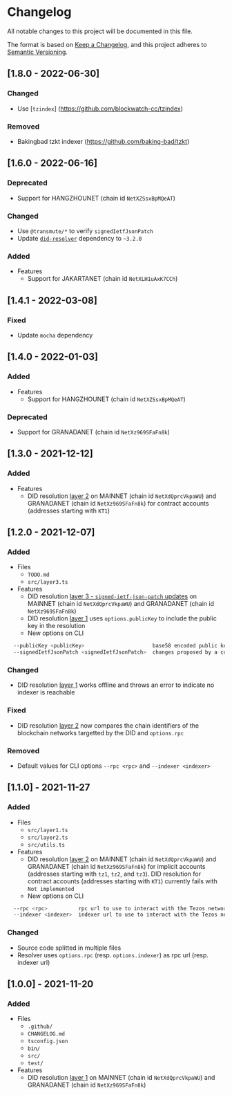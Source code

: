 # Changelog

All notable changes to this project will be documented in this file.

The format is based on [Keep a Changelog](https://keepachangelog.com/en/1.0.0/), and this project adheres to [Semantic Versioning](https://semver.org/spec/v2.0.0.html).

## [1.8.0 - 2022-06-30]

### Changed

- Use [`tzindex`] (https://github.com/blockwatch-cc/tzindex)

### Removed

- Bakingbad tzkt indexer (https://github.com/baking-bad/tzkt)

## [1.6.0 - 2022-06-16]

### Deprecated

- Support for HANGZHOUNET (chain id `NetXZSsxBpMQeAT`)

### Changed

- Use `@transmute/*` to verify `signedIetfJsonPatch`
- Update [`did-resolver`](https://www.npmjs.com/package/did-resolver) dependency to `~3.2.0`

### Added

- Features
  - Support for JAKARTANET (chain id `NetXLH1uAxK7CCh`)

## [1.4.1 - 2022-03-08]

### Fixed

- Update `mocha` dependency

## [1.4.0 - 2022-01-03]

### Added

- Features
  - Support for HANGZHOUNET (chain id `NetXZSsxBpMQeAT`)

### Deprecated

- Support for GRANADANET (chain id `NetXz969SFaFn8k`)

## [1.3.0 - 2021-12-12]

### Added

- Features
  - DID resolution [layer 2](https://did-tezos-draft.spruceid.com/#did-manager-smart-contract) on MAINNET (chain id `NetXdQprcVkpaWU`) and GRANADANET (chain id `NetXz969SFaFn8k`) for contract accounts (addresses starting with `KT1`)

## [1.2.0 - 2021-12-07]

### Added

- Files
  - `TODO.md`
  - `src/layer3.ts`
- Features
  - DID resolution [layer 3 - `signed-ietf-json-patch` updates](https://did-tezos-draft.spruceid.com/#signed-ietf-json-patch-updates) on MAINNET (chain id `NetXdQprcVkpaWU`) and GRANADANET (chain id `NetXz969SFaFn8k`)
  - DID resolution [layer 1](https://did-tezos-draft.spruceid.com/#implied-did-document) uses `options.publicKey` to include the public key in the resolution
  - New options on CLI

```sh
  --publicKey <publicKey>                      base58 encoded public key to use for authentication
  --signedIetfJsonPatch <signedIetfJsonPatch>  changes proposed by a controller in JWS format
```

### Changed

- DID resolution [layer 1](https://did-tezos-draft.spruceid.com/#implied-did-document) works offline and throws an error to indicate no indexer is reachable

### Fixed

- DID resolution [layer 2](https://did-tezos-draft.spruceid.com/#did-manager-smart-contract) now compares the chain identifiers of the blockchain networks targetted by the DID and `options.rpc`

### Removed

- Default values for CLI options `--rpc <rpc>` and `--indexer <indexer>`

## [1.1.0] - 2021-11-27

### Added

- Files
  - `src/layer1.ts`
  - `src/layer2.ts`
  - `src/utils.ts`
- Features
  - DID resolution [layer 2](https://did-tezos-draft.spruceid.com/#did-manager-smart-contract) on MAINNET (chain id `NetXdQprcVkpaWU`) and GRANADANET (chain id `NetXz969SFaFn8k`) for implicit accounts (addresses starting with `tz1`, `tz2`, and `tz3`). DID resolution for contract accounts (addresses starting with `KT1`) currently fails with `Not implemented`
  - New options on CLI

```sh
  --rpc <rpc>          rpc url to use to interact with the Tezos network (default: "http://localhost:8732", env: TEZOS_RPC)
  --indexer <indexer>  indexer url to use to interact with the Tezos network (default: "http://localhost:8080", env: TEZOS_INDEXER)
```

### Changed

- Source code splitted in multiple files
- Resolver uses `options.rpc` (resp. `options.indexer`) as rpc url (resp. indexer url)

## [1.0.0] - 2021-11-20

### Added

- Files
  - `.github/`
  - `CHANGELOG.md`
  - `tsconfig.json`
  - `bin/`
  - `src/`
  - `test/`
- Features
  - DID resolution [layer 1](https://did-tezos-draft.spruceid.com/#implied-did-document) on MAINNET (chain id `NetXdQprcVkpaWU`) and GRANADANET (chain id `NetXz969SFaFn8k`)
